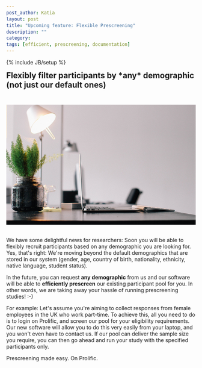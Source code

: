 ```yaml
---
post_author: Katia
layout: post
title: "Upcoming feature: Flexible Prescreening"
description: ""
category: 
tags: [efficient, prescreening, documentation]
---
```

{% include JB/setup %}

<h2 style="margin-top:10px">Flexibly filter participants by *any* demographic (not just our default ones)</h2>
<div class="row">
 <img class="col-md-12" style="display: block;margin-left: auto;margin-right: auto;margin-top:40px;margin-bottom:15px;" src="/assets/img/Efficient1.jpg">
</div>

<br>
We have some delightful news for researchers: Soon you will be able to flexibly recruit participants based on any demographic you are looking for. Yes, that's right: We're moving beyond the default demographics that are stored in our system (gender, age, country of birth, nationality, ethnicity, native language, student status). 

In the future, you can request <b>any demographic</b> from us and our software will be able to <b>efficiently prescreen</b> our existing participant pool for you. In other words, we are taking away your hassle of running prescreening studies! :-)

For example: 
Let's assume you're aiming to collect responses from female employees in the UK who work part-time. To achieve this, all you need to do is to login on Prolific, and screen our pool for your eligibility requirements. Our new software will allow you to do this very easily from your laptop, and you won't even have to contact us. If our pool can deliver the sample size you require, you can then go ahead and run your study with the specified participants only. 

Prescreening made easy. On Prolific.

